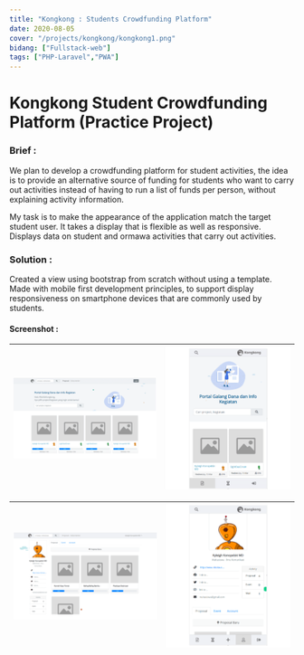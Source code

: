 ```yaml
---
title: "Kongkong : Students Crowdfunding Platform"
date: 2020-08-05
cover: "/projects/kongkong/kongkong1.png"
bidang: ["Fullstack-web"]
tags: ["PHP-Laravel","PWA"]
---
```


# Kongkong Student Crowdfunding Platform (Practice Project)

### Brief :
We plan to develop a crowdfunding platform for student activities, the idea is to provide an alternative source of funding for students who want to carry out activities instead of having to run a list of funds per person, without explaining activity information.

My task is to make the appearance of the application match the target student user. It takes a display that is flexible as well as responsive. Displays data on student and ormawa activities that carry out activities.


### Solution :
Created a view using bootstrap from scratch without using a template. Made with mobile first development principles, to support display responsiveness on smartphone devices that are commonly used by students.

#### Screenshot :
| ![/projects/kongkong/kongkong1.png](/projects/kongkong/kongkong1.png) | ![/projects/kongkong/kongkong2.png](/projects/kongkong/kongkong2.png) |
| -------------- | -------------- |

| ![/projects/kongkong/kongkong3.png](/projects/kongkong/kongkong3.png) | ![/projects/kongkong/kongkong3.png](/projects/kongkong/kongkong4.png) |
| -------------- | -------------- |